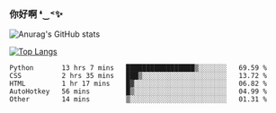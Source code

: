 ### 你好啊 ❛‿˂✨

![Anurag's GitHub stats](https://github-readme-stats.vercel.app/api?username=ZombieFly&count_private=true&show_icons=true)

[![Top Langs](https://github-readme-stats.vercel.app/api/top-langs/?username=ZombieFly&layout=compact&count_private=true&hide=Ruby,makefile)](https://github.com/anuraghazra/github-readme-stats)

<!--START_SECTION:waka-->

```text
Python       13 hrs 7 mins   █████████████████▒░░░░░░░   69.59 %
CSS          2 hrs 35 mins   ███▒░░░░░░░░░░░░░░░░░░░░░   13.72 %
HTML         1 hr 17 mins    █▓░░░░░░░░░░░░░░░░░░░░░░░   06.82 %
AutoHotkey   56 mins         █▒░░░░░░░░░░░░░░░░░░░░░░░   04.99 %
Other        14 mins         ▒░░░░░░░░░░░░░░░░░░░░░░░░   01.31 %
```

<!--END_SECTION:waka-->
